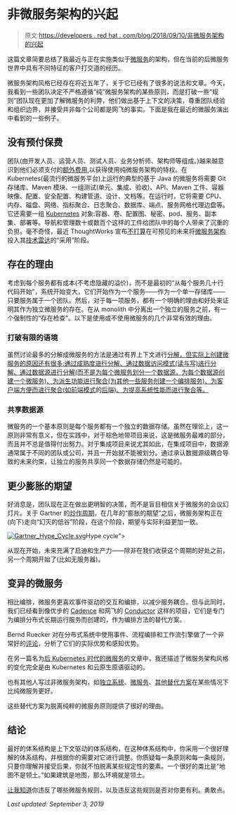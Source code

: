 # 非微服务架构的兴起

> 原文:[https://developers . red hat . com/blog/2018/09/10/非微服务架构的兴起](https://developers.redhat.com/blog/2018/09/10/the-rise-of-non-microservices-architectures)

这篇文章简要总结了我最近与正在实施类似于[微服务](https://developers.redhat.com/topics/microservices)的架构，但在当前的后微服务世界中具有不同特征的客户打交道的经历。

微服务架构风格已经存在将近五年了，关于它已经有了很多的说法和文章。今天，我看到一些团队决定不严格遵循“纯”微服务架构的某些原则，而是打破一些“规则”团队现在更加了解微服务的利弊，他们做出基于上下文的决策，尊重团队经验和组织边界，并接受并非每个公司都是网飞的事实。下面是我在最近的微服务演出中看到的一些例子。

## 没有预付保费

团队(由开发人员、运营人员、测试人员、业务分析师、架构师等组成。)越来越意识到他们必须支付的[额外费用](https://www.martinfowler.com/bliki/MicroservicePremium.html),以获得使用纯微服务架构的特权。在 Kubernetes(最流行的微服务平台)上运行的典型的基于 Java 的微服务将需要 Git 存储库、Maven 模块、一组测试(单元、集成、验收)、API、Maven 工件、容器映像、配置、安全配置、构建管道、设计、文档等。在运行时，它将需要 CPU、内存、磁盘、网络、指标聚合、日志聚合、数据库、端点、服务网格代理边盘等。它还需要一组 [Kubernetes](https://developers.redhat.com/topics/kubernetes) 对象:容器、卷、配置图、秘密、pod、服务、副本集、部署等。导航和管理数十或数百个这样的工件给团队中的每个人带来了沉重的负担。毫不奇怪，最近 ThoughtWorks 宣布[不打算](https://www.thoughtworks.com/insights/blog/microservices-adopt)在可预见的未来将[微服务架构](https://developers.redhat.com/topics/microservices)投入其[技术雷达](https://www.thoughtworks.com/radar)的“采用”阶段。

## 存在的理由

考虑到每个服务都有成本(不考虑隐藏的溢价)，而不是最初的“从每个服务几十行代码开始”，系统开始变大，它们开始作为一个服务——作为一个单一存储库——只要服务属于一个团队。然后，对于每一项服务，都有一个明确的理由和好处来证明其作为独立微服务的存在。在从 monolith 中分离出一个独立的服务之前，有一个强制性的“存在检查”。以下是使用或不使用微服务的几个非常有效的理由。

### 打破有限的语境

虽然讨论最多的分解成微服务的方法是通过有界上下文进行[分解，但实际上创建微服务的原因还有很多:通过成熟度进行分解、通过数据访问模式(读与写)进行分解、通过数据源进行分解(而不是为每个微服务划分一个数据源，为每个数据源创建一个微服务)、为派生功能进行聚合(为其他一些服务创建一个编排服务)、为客户端方便而进行聚合(如前端模式](https://martinfowler.com/bliki/BoundedContext.html)的[后端)、为提高系统性能而进行聚合等。](https://samnewman.io/patterns/architectural/bff/)

### 共享数据源

微服务的一个基本原则是每个服务都有一个独立的数据存储。虽然在理论上，这一原则非常有意义，但在实践中，对于棕色地带项目来说，这是微服务最难的部分，而且并不总是值得付出努力。对于集成项目来说尤其如此，在集成项目中，数据源通常属于不同的团队或公司，并且一开始就不能被划分。通过承认数据源级耦合导致的未来约束，让独立的服务共享同一个数据存储仍然是可能的。

## 更少膨胀的期望

好消息是，团队现在正在做出更明智的决策，而不是盲目相信关于微服务的会议幻灯片。关于 Gartner 的[炒作周期](https://en.wikipedia.org/wiki/Hype_cycle)，在几年的“膨胀的期望”之后，微服务架构正在(向下)走向“幻灭的低谷”阶段，在这个阶段，期望与实际利益更加一致。

[![](../Images/04489e19fcf336b0b9d8bfa9089d8354.png "Gartner_Hype_Cycle.svg")](/sites/default/files/blog/2018/09/Gartner_Hype_Cycle.svg_.png)Hype cycle">

从现在开始，未来充满了启迪和生产力——除非在我们收获这个周期的好处之前，另一个周期开始了(比如无服务器)。

## 变异的微服务

相比编排，微服务更喜欢事件驱动的交互和编排，以减少服务耦合。但与此同时，我们已经看到像优步的 [Cadence](https://github.com/uber/cadence) 和网飞的 [Conductor](https://netflix.github.io/conductor/) 这样的项目，它们是专门为编排分布式长期运行服务而创建的，作为编排方法的替代方案。

Bernd Ruecker 对在分布式系统中使用事件、流程编排和工作流引擎做了一个非常好的[评论](https://qconnewyork.com/system/files/presentation-slides/complex_event_flows_in_distributed_systems_0.pdf)，分析了它们的实际优势和感知优势。

在另一篇名为[后 Kubernetes 时代的微服务](https://www.infoq.com/articles/microservices-post-kubernetes)的文章中，我还描述了微服务架构风格的变化完全是由 Kubernetes 和云原生原语驱动的。

也有其他人写过非微服务架构，如[独立系统](https://scs-architecture.org/)、[微服务](https://sdtimes.com/micro/difference-miniservice-microservice/)、[其他替代方案](https://segment.com/blog/goodbye-microservices/)在某些情况下比纯微服务更好。

这些替代方案为脱离纯粹的微服务原则提供了很好的理由。

## 结论

最好的体系结构是上下文驱动的体系结构，在这种体系结构中，你采用一个很好理解的体系结构，并根据你的需要对它进行调整。你质疑每一条原则和每一条规则，只要你理解并接受后果，你就不怕脱离某些规定性的要素。一个很好的类比是“地图不是领土。”如果建筑是地图，那么环境就是领土。

[让我知道](https://twitter.com/bibryam)你违反了哪些微服务规则，以及违反这些规则是否对你更有利。勇敢点。

*Last updated: September 3, 2019*